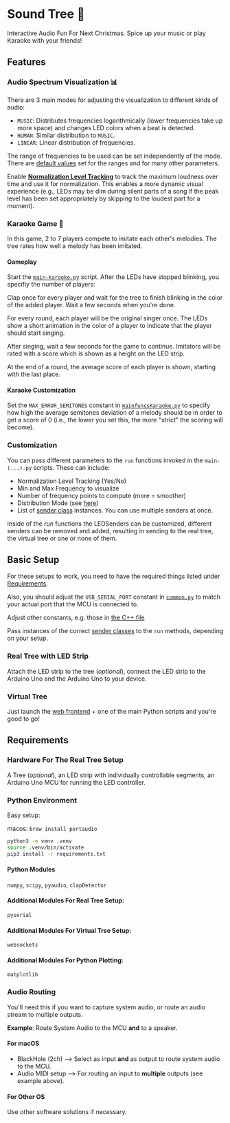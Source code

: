 # Sound Tree 🎄
Interactive Audio Fun For Next Christmas.
Spice up your music or play Karaoke with your friends!

## Features
### Audio Spectrum Visualization 📊
There are 3 main modes for adjusting the visualization to different kinds of audio:
- `MUSIC`: Distributes frequencies logarithmically (lower frequencies take up more space) and changes LED colors when a beat is detected.
- `HUMAN`: Similar distribution to `MUSIC`.
- `LINEAR`: Linear distribution of frequencies.

The range of frequencies to be used can be set independently of the mode. There are [default values](./not_main/common.py) set for the ranges and for many other parameters.

Enable [**Normalization Level Tracking**](#customization) to track the maximum loudness over time and use it for normalization.
This enables a more dynamic visual experience (e.g., LEDs may be dim during silent parts of a song if the peak level has been set appropriately by skipping to the loudest part for a moment).

### Karaoke Game 🎤
In this game, 2 to 7 players compete to imitate each other's melodies. The tree rates how well a melody has been imitated.

#### Gameplay
Start the [`main-karaoke.py`](./main-karaoke.py) script.
After the LEDs have stopped blinking, you specifiy the number of players:

Clap once for every player and wait for the tree to finish blinking in the color of the added player. Wait a few seconds when you're done.

For every round, each player will be the original singer once.
The LEDs show a short animation in the color of a player to indicate that the player should start singing.

After singing, wait a few seconds for the game to continue.
Imitators will be rated with a score which is shown as a height on the LED strip.

At the end of a round, the average score of each player is shown, starting with the last place.

#### Karaoke Customization
Set the `MAX_ERROR_SEMITONES` constant in [`mainfuncsKaraoke.py`](./not_main/mainfuncsKaraoke.py) to specify how high the average semitones deviation of a melody should be in order to get a score of 0 (i.e., the lower you set this, the more "strict" the scoring will become).

### Customization
You can pass different parameters to the `run` functions invoked in the `main-(...).py` scripts.
These can include:
- Normalization Level Tracking (Yes/No)
- Min and Max Frequency to visualize
- Number of frequency points to compute (more = smoother)
- Distribution Mode (see [here](#audio-spectrum-visualization))
- List of [sender class](./not_main/sender/) instances. You can use multiple senders at once.

Inside of the *run* functions the LEDSenders can be customized, different senders can be removed and added, resulting in sending to the real tree, the virtual tree or one or none of them.

## Basic Setup 
For these setups to work, you need to have the required things listed under [Requirements](#requirements).

Also, you should adjust the `USB_SERIAL_PORT` constant in [`common.py`](./not_main/common.py) to match your actual port that the MCU is connected to.

Adjust other constants, e.g. those in [the C++ file](./led_driver/led_strip_controller/src/main.cpp)

Pass instances of the correct [sender classes](./not_main/sender/) to the `run` methods, depending on your setup.

### Real Tree with LED Strip
Attach the LED strip to the tree (*optional*), connect the LED strip to the Arduino Uno and the Arduino Uno to your device.

### Virtual Tree
Just launch the [web frontend](./webinterface/index.html) + one of the main Python scripts and you're good to go!

## Requirements
### Hardware For The Real Tree Setup
A Tree (*optional*), an LED strip with individually controllable segments, an Arduino Uno MCU for running the LED controller.

### Python Environment
Easy setup:

macos: `brew install portaudio`

```bash
python3 -m venv .venv
source .venv/bin/activate
pip3 install -r requirements.txt
```

#### Python Modules
`numpy`, `scipy`, `pyaudio`, `clapDetector`

#### Additional Modules For Real Tree Setup:
`pyserial`

#### Additional Modules For Virtual Tree Setup:
`websockets`

#### Additional Modules For Python Plotting:
`matplotlib`

### Audio Routing
You'll need this if you want to capture system audio, or route an audio stream to multiple outputs.

**Example**: Route System Audio to the MCU **and** to a speaker.

#### For macOS
- BlackHole (2ch) --> Select as input **and** as output to route system audio to the MCU.
- Audio MIDI setup --> For routing an input to **multiple** outputs (see example above).

#### For Other OS
Use other software solutions if necessary.
